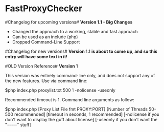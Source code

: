 FastProxyChecker
================
#Changelog for upcoming versions#
**Version 1.1 - Big Changes**
- Changed the approach to a working, stable and fast approach
- Can be used as an include (php)
- Dropped Command-Line Support

#Changelog for new versions#
**Version 1.1 is about to come up, and so this entry will have some text in it!**

#OLD Version Reference#
**Version 1**

This version was entirely command-line only, and does not support any of the new features.
Use via command line:

$php index.php proxylist.txt 500 1 -nolicense -useonly

Recommended timeout is 1. Command line arguments as follow:

$php index.php [Proxy List File fmt PROXY:PORT] [Number of Threads 50-500 recommended] [timeout in seconds, 1 recommended] [-nolicense if you don't want to display the guff about license] [-useonly if you don't want the "-----" stuff]

